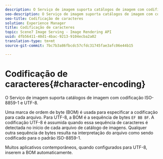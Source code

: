 ```yaml
---
description: O Serviço de imagem suporta catálogos de imagem com codificação ISO-8859-1 e UTF-8.
seo-description: O Serviço de imagem suporta catálogos de imagem com codificação ISO-8859-1 e UTF-8.
seo-title: Codificação de caracteres
solution: Experience Manager
title: Codificação de caracteres
topic: Scene7 Image Serving - Image Rendering API
uuid: dfb56411-40d1-4bac-9213-9104ecba2a02
translation-type: tm+mt
source-git-commit: 7bc7b3a86fbcdc57cfdc31745fae3afc06e44b15

---
```



# Codificação de caracteres{#character-encoding}

O Serviço de imagem suporta catálogos de imagem com codificação ISO-8859-1 e UTF-8.

Uma marca de ordem de byte (BOM) é usada para especificar a codificação para cada arquivo. Para UTF-8, a BOM é a sequência de bytes `EF BB BF`. A codificação UTF-8 é assumida quando essa sequência de caracteres é detectada no início de cada arquivo de catálogo de imagens. Qualquer outra sequência de bytes resulta na interpretação do arquivo como sendo codificado para o padrão ISO-8859-1.

Muitos aplicativos contemporâneos, quando configurados para UTF-8, inserem a BOM automaticamente.
